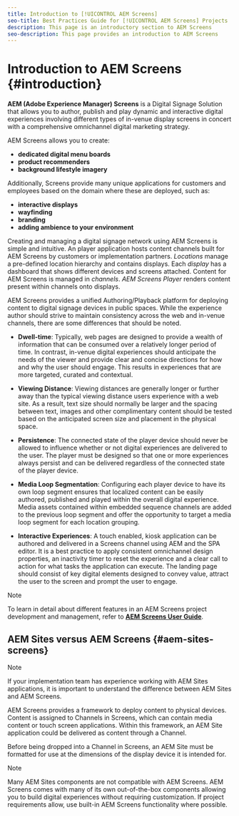 ```yaml
---
title: Introduction to [!UICONTROL AEM Screens]
seo-title: Best Practices Guide for [!UICONTROL AEM Screens] Projects
description: This page is an introductory section to AEM Screens
seo-description: This page provides an introduction to AEM Screens
---
```


# Introduction to AEM Screens {#introduction}

**AEM (Adobe Experience Manager) Screens** is a Digital Signage Solution that allows you to author, publish and play dynamic and interactive digital experiences involving different types of in-venue display screens in concert with a comprehensive omnichannel digital marketing strategy.

AEM Screens allows you to create:

* **dedicated digital menu boards**
* **product recommenders**
* **background lifestyle imagery**

Additionally, Screens provide many unique applications for customers and employees based on the domain where these are deployed, such as:

* **interactive displays**
* **wayfinding**
* **branding**
* **adding ambience to your environment**

Creating and managing a digital signage network using AEM Screens is simple and intuitive. An player application hosts content channels built for AEM Screens by customers or implementation partners. *Locations* manage a pre-defined location hierarchy and contains displays. Each *display* has a dashboard that shows different devices and screens attached. Content for AEM Screens is managed in *channels*. *AEM Screens Player* renders content present within channels onto displays.

AEM Screens provides a unified Authoring/Playback platform for deploying content to digital signage devices in public spaces. While the experience author should strive to maintain consistency across the web and in-venue channels, there are some differences that should be noted.

* **Dwell-time**: Typically, web pages are designed to provide a wealth of information that can be consumed over a relatively longer period of time. In contrast, in-venue digital experiences should anticipate the needs of the viewer and provide clear and concise directions for how and why the user should engage. This results in experiences that are more targeted, curated and contextual.

* **Viewing Distance**: Viewing distances are generally longer or further away than the typical viewing distance users experience with a web site. As a result, text size should normally be larger and the spacing between text, images and other complimentary content should be tested based on the anticipated screen size and placement in the physical space.

* **Persistence**: The connected state of the player device should never be allowed to influence whether or not digital experiences are delivered to the user. The player must be designed so that one or more experiences always persist and can be delivered regardless of the connected state of the player device.

* **Media Loop Segmentation**: Configuring each player device to have its own loop segment ensures that localized content can be easily authored, published and played within the overall digital experience. Media assets contained within embedded sequence channels are added to the previous loop segment and offer the opportunity to target a media loop segment for each location grouping.

* **Interactive Experiences**: A touch enabled, kiosk application can be authored and delivered in a Screens channel using AEM and the SPA editor. It is a best practice to apply consistent omnichannel design properties, an inactivity timer to reset the experience and a clear call to action for what tasks the application can execute. The landing page should consist of key digital elements designed to convey value, attract the user to the screen and prompt the user to engage.

>[!NOTE]
>
>To learn in detail about different features in an AEM Screens project development and management, refer to **[AEM Screens User Guide](https://helpx.adobe.com/experience-manager/6-5/screens/user-guide.html)**.

## AEM Sites versus AEM Screens {#aem-sites-screens}

> [!NOTE]
>
> If your implementation team has experience working with AEM Sites applications, it is important to understand the difference between AEM Sites and AEM Screens.

AEM Screens provides a framework to deploy content to physical devices. Content is assigned to Channels in Screens, which can contain media content or touch screen applications. Within this framework, an AEM Site application could be delivered as content through a Channel.

Before being dropped into a Channel in Screens, an AEM Site must be formatted for use at the dimensions of the display device it is intended for.

> [!NOTE]
>
> Many AEM Sites components are not compatible with AEM Screens. AEM Screens comes with many of its own out-of-the-box components allowing you to build digital experiences without requiring customization. If project requirements allow, use built-in AEM Screens functionality where possible.
